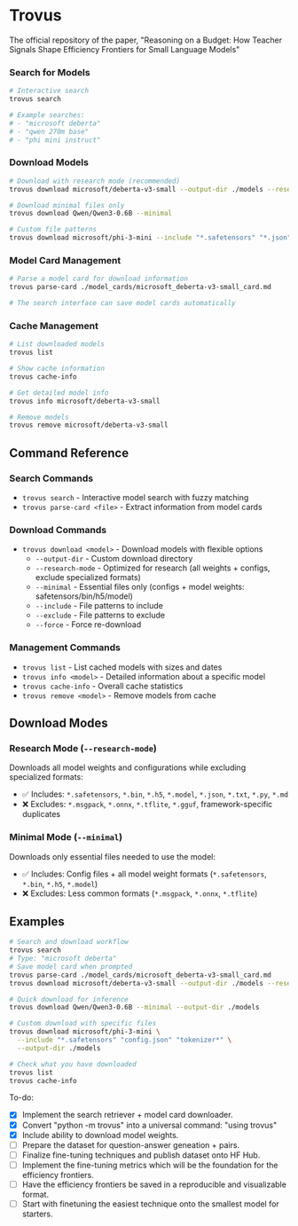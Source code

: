 # Trovus

The official repository of the paper, "Reasoning on a Budget: How Teacher Signals Shape Efficiency Frontiers for Small Language Models"

### Search for Models
```bash
# Interactive search
trovus search

# Example searches:
# - "microsoft deberta"
# - "qwen 270m base"  
# - "phi mini instruct"
```

### Download Models
```bash
# Download with research mode (recommended)
trovus download microsoft/deberta-v3-small --output-dir ./models --research-mode

# Download minimal files only
trovus download Qwen/Qwen3-0.6B --minimal

# Custom file patterns
trovus download microsoft/phi-3-mini --include "*.safetensors" "*.json" --exclude "*.bin"
```

### Model Card Management
```bash
# Parse a model card for download information
trovus parse-card ./model_cards/microsoft_deberta-v3-small_card.md

# The search interface can save model cards automatically
```

### Cache Management
```bash
# List downloaded models
trovus list

# Show cache information
trovus cache-info

# Get detailed model info
trovus info microsoft/deberta-v3-small

# Remove models
trovus remove microsoft/deberta-v3-small
```

## Command Reference

### Search Commands
- `trovus search` - Interactive model search with fuzzy matching
- `trovus parse-card <file>` - Extract information from model cards

### Download Commands  
- `trovus download <model>` - Download models with flexible options
  - `--output-dir` - Custom download directory
  - `--research-mode` - Optimized for research (all weights + configs, exclude specialized formats)
  - `--minimal` - Essential files only (configs + model weights: safetensors/bin/h5/model)
  - `--include` - File patterns to include
  - `--exclude` - File patterns to exclude
  - `--force` - Force re-download

### Management Commands
- `trovus list` - List cached models with sizes and dates
- `trovus info <model>` - Detailed information about a specific model
- `trovus cache-info` - Overall cache statistics
- `trovus remove <model>` - Remove models from cache

## Download Modes

### Research Mode (`--research-mode`)
Downloads all model weights and configurations while excluding specialized formats:
- ✅ Includes: `*.safetensors`, `*.bin`, `*.h5`, `*.model`, `*.json`, `*.txt`, `*.py`, `*.md`
- ❌ Excludes: `*.msgpack`, `*.onnx`, `*.tflite`, `*.gguf`, framework-specific duplicates

### Minimal Mode (`--minimal`)  
Downloads only essential files needed to use the model:
- ✅ Includes: Config files + all model weight formats (`*.safetensors`, `*.bin`, `*.h5`, `*.model`)
- ❌ Excludes: Less common formats (`*.msgpack`, `*.onnx`, `*.tflite`)

## Examples

```bash
# Search and download workflow
trovus search
# Type: "microsoft deberta"
# Save model card when prompted
trovus parse-card ./model_cards/microsoft_deberta-v3-small_card.md
trovus download microsoft/deberta-v3-small --output-dir ./models --research-mode

# Quick download for inference
trovus download Qwen/Qwen3-0.6B --minimal --output-dir ./models

# Custom download with specific files
trovus download microsoft/phi-3-mini \
  --include "*.safetensors" "config.json" "tokenizer*" \
  --output-dir ./models

# Check what you have downloaded
trovus list
trovus cache-info
```

To-do: 
- [X] Implement the search retriever + model card downloader. 
- [X] Convert "python -m trovus" into a universal command: "using trovus" 
- [X] Include ability to download model weights. 
- [ ] Prepare the dataset for question-answer geneation + pairs. 
- [ ] Finalize fine-tuning techniques and publish dataset onto HF Hub. 
- [ ] Implement the fine-tuning metrics which will be the foundation for the efficiency frontiers. 
- [ ] Have the efficiency frontiers be saved in a reproducible and visualizable format. 
- [ ] Start with finetuning the easiest technique onto the smallest model for starters. 